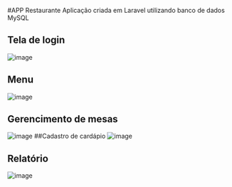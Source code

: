 #APP Restaurante
Aplicação criada em Laravel utilizando banco de dados MySQL
## Tela de login
![image](https://user-images.githubusercontent.com/64363375/193941019-13884d39-f298-432e-bc3b-778225cd7909.png)
## Menu
![image](https://user-images.githubusercontent.com/64363375/193941080-e35aba4f-145c-466e-a623-b973c22318a0.png)
## Gerencimento de mesas
![image](https://user-images.githubusercontent.com/64363375/193941172-98796e5e-7fee-4955-8ad4-0fd897d799ce.png)
##Cadastro de cardápio
![image](https://user-images.githubusercontent.com/64363375/193941237-696bffa0-e17e-4edf-ac8a-f3285732f60d.png)
## Relatório
![image](https://user-images.githubusercontent.com/64363375/193941300-1bcb9c68-3074-4eed-a274-d9cc356e56d0.png)
